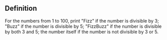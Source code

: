 ## Definition 
For the numbers from 1 to 100, print "Fizz" if the number is divisible by 3; "Buzz" if the number is divisible by 5; "FizzBuzz" if the number is divisible by both 3 and 5; the number itself if the number is not divisible by 3 or 5.
